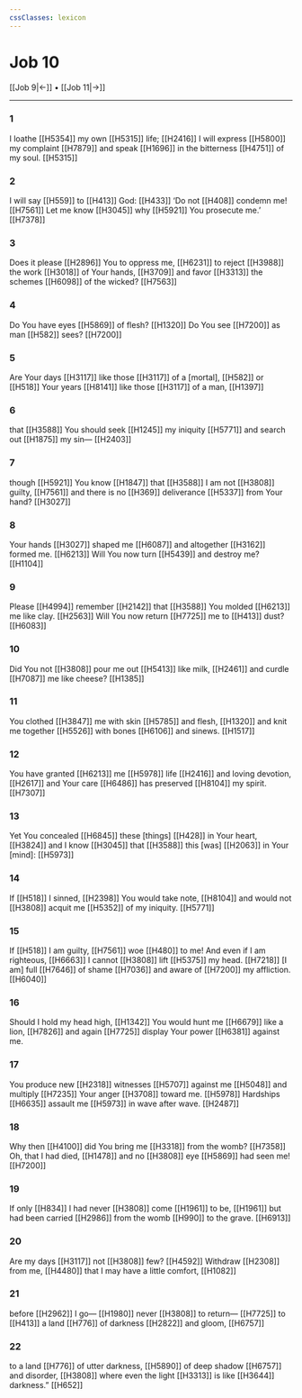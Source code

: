 ```yaml
---
cssClasses: lexicon
---
```


# Job 10

[[Job 9|←]] • [[Job 11|→]]

---

### 1
I loathe [[H5354]] my own [[H5315]] life; [[H2416]] I will express [[H5800]] my complaint [[H7879]] and speak [[H1696]] in the bitterness [[H4751]] of my soul. [[H5315]]

### 2
I will say [[H559]] to [[H413]] God: [[H433]] ‘Do not [[H408]] condemn me! [[H7561]] Let me know [[H3045]] why [[H5921]] You prosecute me.’ [[H7378]]

### 3
Does it please [[H2896]] You  to oppress me, [[H6231]] to reject [[H3988]] the work [[H3018]] of Your hands, [[H3709]] and favor [[H3313]] the schemes [[H6098]] of the wicked? [[H7563]]

### 4
Do You have eyes [[H5869]] of flesh? [[H1320]] Do You see [[H7200]] as man [[H582]] sees? [[H7200]]

### 5
Are Your days [[H3117]] like those [[H3117]] of a [mortal], [[H582]] or [[H518]] Your years [[H8141]] like those [[H3117]] of a man, [[H1397]]

### 6
that [[H3588]] You should seek [[H1245]] my iniquity [[H5771]] and search out [[H1875]] my sin— [[H2403]]

### 7
though [[H5921]] You know [[H1847]] that [[H3588]] I am not [[H3808]] guilty, [[H7561]] and there is no [[H369]] deliverance [[H5337]] from Your hand? [[H3027]]

### 8
Your hands [[H3027]] shaped me [[H6087]] and altogether [[H3162]] formed me. [[H6213]] Will You now turn [[H5439]] and destroy me? [[H1104]]

### 9
Please [[H4994]] remember [[H2142]] that [[H3588]] You molded [[H6213]] me like clay. [[H2563]] Will You now return [[H7725]] me to [[H413]] dust? [[H6083]]

### 10
Did You not [[H3808]] pour me out [[H5413]] like milk, [[H2461]] and curdle [[H7087]] me like cheese? [[H1385]]

### 11
You clothed [[H3847]] me with skin [[H5785]] and flesh, [[H1320]] and knit me together [[H5526]] with bones [[H6106]] and sinews. [[H1517]]

### 12
You have granted [[H6213]] me [[H5978]] life [[H2416]] and loving devotion, [[H2617]] and Your care [[H6486]] has preserved [[H8104]] my spirit. [[H7307]]

### 13
Yet You concealed [[H6845]] these [things] [[H428]] in Your heart, [[H3824]] and I know [[H3045]] that [[H3588]] this [was] [[H2063]] in Your [mind]: [[H5973]]

### 14
If [[H518]] I sinned, [[H2398]] You would take note, [[H8104]] and would not [[H3808]] acquit me [[H5352]] of my iniquity. [[H5771]]

### 15
If [[H518]] I am guilty, [[H7561]] woe [[H480]] to me!  And even if I am righteous, [[H6663]] I cannot [[H3808]] lift [[H5375]] my head. [[H7218]] [I am] full [[H7646]] of shame [[H7036]] and aware of [[H7200]] my affliction. [[H6040]]

### 16
Should I hold my head high, [[H1342]] You would hunt me [[H6679]] like a lion, [[H7826]] and again [[H7725]] display Your power [[H6381]] against me. 

### 17
You produce new [[H2318]] witnesses [[H5707]] against me [[H5048]] and multiply [[H7235]] Your anger [[H3708]] toward me. [[H5978]] Hardships [[H6635]] assault me [[H5973]] in wave after wave. [[H2487]]

### 18
Why then [[H4100]] did You bring me [[H3318]] from the womb? [[H7358]] Oh, that I had died, [[H1478]] and no [[H3808]] eye [[H5869]] had seen me! [[H7200]]

### 19
If only [[H834]] I had never [[H3808]] come [[H1961]] to be, [[H1961]] but had been carried [[H2986]] from the womb [[H990]] to the grave. [[H6913]]

### 20
Are my days [[H3117]] not [[H3808]] few? [[H4592]] Withdraw [[H2308]] from me, [[H4480]] that I may have a little comfort, [[H1082]]

### 21
before [[H2962]] I go— [[H1980]] never [[H3808]] to return— [[H7725]] to [[H413]] a land [[H776]] of darkness [[H2822]] and gloom, [[H6757]]

### 22
to a land [[H776]] of utter darkness, [[H5890]] of deep shadow [[H6757]] and disorder, [[H3808]] where even the light [[H3313]] is like [[H3644]] darkness.” [[H652]]


